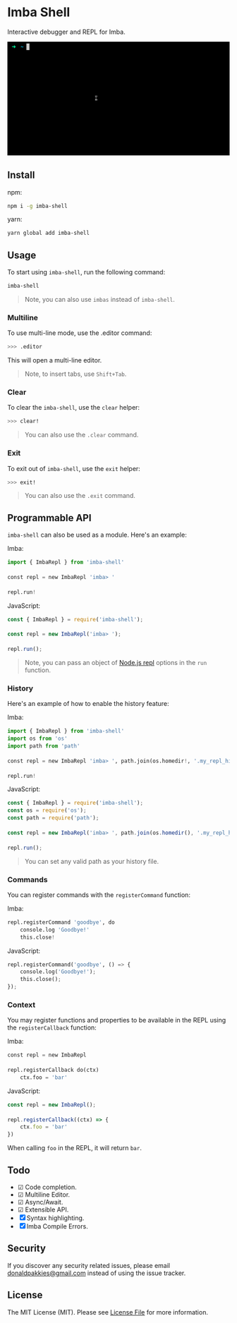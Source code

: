 # Imba Shell

Interactive debugger and REPL for Imba.

![imba-shell](https://raw.githubusercontent.com/donaldp/imba-shell/main/shell.gif)

## Install

npm:

```bash
npm i -g imba-shell
```

yarn:

```bash
yarn global add imba-shell
```

## Usage

To start using `imba-shell`, run the following command:

```bash
imba-shell
```

> Note, you can also use `imbas` instead of `imba-shell`.

### Multiline

To use multi-line mode, use the .editor command:

```bash
>>> .editor
```

This will open a multi-line editor.

> Note, to insert tabs, use `Shift+Tab`.

### Clear

To clear the `imba-shell`, use the `clear` helper:

```bash
>>> clear!
```

> You can also use the `.clear` command.

### Exit

To exit out of `imba-shell`, use the `exit` helper:

```bash
>>> exit!
```

> You can also use the `.exit` command.

## Programmable API

`imba-shell` can also be used as a module. Here's an example:

Imba:

```py
import { ImbaRepl } from 'imba-shell'

const repl = new ImbaRepl 'imba> '

repl.run!
```

JavaScript:

```js
const { ImbaRepl } = require('imba-shell');

const repl = new ImbaRepl('imba> ');

repl.run();
```

> Note, you can pass an object of [Node.js repl](https://nodejs.org/api/repl.html#repl_repl_start_options) options in the `run` function.

### History

Here's an example of how to enable the history feature:

Imba:

```py
import { ImbaRepl } from 'imba-shell'
import os from 'os'
import path from 'path'

const repl = new ImbaRepl 'imba> ', path.join(os.homedir!, '.my_repl_history')

repl.run!
```

JavaScript:

```js
const { ImbaRepl } = require('imba-shell');
const os = require('os');
const path = require('path');

const repl = new ImbaRepl('imba> ', path.join(os.homedir(), '.my_repl_history'));

repl.run();
```

> You can set any valid path as your history file.

### Commands

You can register commands with the `registerCommand` function:

Imba:

```py
repl.registerCommand 'goodbye', do
	console.log 'Goodbye!'
	this.close!

```

JavaScript:

```py
repl.registerCommand('goodbye', () => {
	console.log('Goodbye!');
	this.close();
});

```

### Context

You may register functions and properties to be available in the REPL using the `registerCallback` function:

Imba:

```py
const repl = new ImbaRepl

repl.registerCallback do(ctx)
	ctx.foo = 'bar'
```

JavaScript:

```js
const repl = new ImbaRepl();

repl.registerCallback((ctx) => {
	ctx.foo = 'bar'
})
```

When calling `foo` in the REPL, it will return `bar`.

Todo
-------

- &#9745; Code completion.
- &#9745; Multiline Editor.
- &#9745; Async/Await.
- &#9745; Extensible API.
- &#9746; Syntax highlighting.
- &#9746; Imba Compile Errors.

Security
-------

If you discover any security related issues, please email donaldpakkies@gmail.com instead of using the issue tracker.

License
-------

The MIT License (MIT). Please see [License File](LICENSE) for more information.
